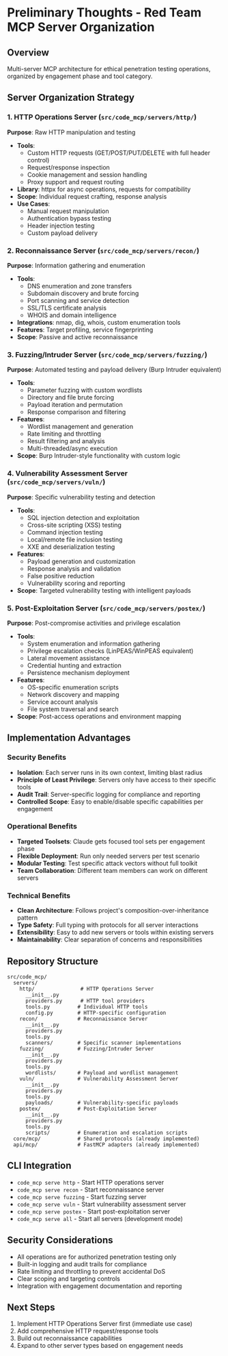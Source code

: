 # Preliminary Thoughts - Red Team MCP Server Organization

## Overview
Multi-server MCP architecture for ethical penetration testing operations, organized by engagement phase and tool category.

## Server Organization Strategy

### 1. **HTTP Operations Server** (`src/code_mcp/servers/http/`)
**Purpose**: Raw HTTP manipulation and testing
- **Tools**:
  - Custom HTTP requests (GET/POST/PUT/DELETE with full header control)
  - Request/response inspection
  - Cookie management and session handling
  - Proxy support and request routing
- **Library**: httpx for async operations, requests for compatibility
- **Scope**: Individual request crafting, response analysis
- **Use Cases**:
  - Manual request manipulation
  - Authentication bypass testing
  - Header injection testing
  - Custom payload delivery

### 2. **Reconnaissance Server** (`src/code_mcp/servers/recon/`)
**Purpose**: Information gathering and enumeration
- **Tools**:
  - DNS enumeration and zone transfers
  - Subdomain discovery and brute forcing
  - Port scanning and service detection
  - SSL/TLS certificate analysis
  - WHOIS and domain intelligence
- **Integrations**: nmap, dig, whois, custom enumeration tools
- **Features**: Target profiling, service fingerprinting
- **Scope**: Passive and active reconnaissance

### 3. **Fuzzing/Intruder Server** (`src/code_mcp/servers/fuzzing/`)
**Purpose**: Automated testing and payload delivery (Burp Intruder equivalent)
- **Tools**:
  - Parameter fuzzing with custom wordlists
  - Directory and file brute forcing
  - Payload iteration and permutation
  - Response comparison and filtering
- **Features**:
  - Wordlist management and generation
  - Rate limiting and throttling
  - Result filtering and analysis
  - Multi-threaded/async execution
- **Scope**: Burp Intruder-style functionality with custom logic

### 4. **Vulnerability Assessment Server** (`src/code_mcp/servers/vuln/`)
**Purpose**: Specific vulnerability testing and detection
- **Tools**:
  - SQL injection detection and exploitation
  - Cross-site scripting (XSS) testing
  - Command injection testing
  - Local/remote file inclusion testing
  - XXE and deserialization testing
- **Features**:
  - Payload generation and customization
  - Response analysis and validation
  - False positive reduction
  - Vulnerability scoring and reporting
- **Scope**: Targeted vulnerability testing with intelligent payloads

### 5. **Post-Exploitation Server** (`src/code_mcp/servers/postex/`)
**Purpose**: Post-compromise activities and privilege escalation
- **Tools**:
  - System enumeration and information gathering
  - Privilege escalation checks (LinPEAS/WinPEAS equivalent)
  - Lateral movement assistance
  - Credential hunting and extraction
  - Persistence mechanism deployment
- **Features**:
  - OS-specific enumeration scripts
  - Network discovery and mapping
  - Service account analysis
  - File system traversal and search
- **Scope**: Post-access operations and environment mapping

## Implementation Advantages

### Security Benefits
- **Isolation**: Each server runs in its own context, limiting blast radius
- **Principle of Least Privilege**: Servers only have access to their specific tools
- **Audit Trail**: Server-specific logging for compliance and reporting
- **Controlled Scope**: Easy to enable/disable specific capabilities per engagement

### Operational Benefits
- **Targeted Toolsets**: Claude gets focused tool sets per engagement phase
- **Flexible Deployment**: Run only needed servers per test scenario
- **Modular Testing**: Test specific attack vectors without full toolkit
- **Team Collaboration**: Different team members can work on different servers

### Technical Benefits
- **Clean Architecture**: Follows project's composition-over-inheritance pattern
- **Type Safety**: Full typing with protocols for all server interactions
- **Extensibility**: Easy to add new servers or tools within existing servers
- **Maintainability**: Clear separation of concerns and responsibilities

## Repository Structure
```
src/code_mcp/
  servers/
    http/               # HTTP Operations Server
      __init__.py
      providers.py      # HTTP tool providers
      tools.py         # Individual HTTP tools
      config.py        # HTTP-specific configuration
    recon/             # Reconnaissance Server
      __init__.py
      providers.py
      tools.py
      scanners/        # Specific scanner implementations
    fuzzing/           # Fuzzing/Intruder Server
      __init__.py
      providers.py
      tools.py
      wordlists/       # Payload and wordlist management
    vuln/              # Vulnerability Assessment Server
      __init__.py
      providers.py
      tools.py
      payloads/        # Vulnerability-specific payloads
    postex/            # Post-Exploitation Server
      __init__.py
      providers.py
      tools.py
      scripts/         # Enumeration and escalation scripts
  core/mcp/            # Shared protocols (already implemented)
  api/mcp/             # FastMCP adapters (already implemented)
```

## CLI Integration
- `code_mcp serve http` - Start HTTP operations server
- `code_mcp serve recon` - Start reconnaissance server
- `code_mcp serve fuzzing` - Start fuzzing server
- `code_mcp serve vuln` - Start vulnerability assessment server
- `code_mcp serve postex` - Start post-exploitation server
- `code_mcp serve all` - Start all servers (development mode)

## Security Considerations
- All operations are for authorized penetration testing only
- Built-in logging and audit trails for compliance
- Rate limiting and throttling to prevent accidental DoS
- Clear scoping and targeting controls
- Integration with engagement documentation and reporting

## Next Steps
1. Implement HTTP Operations Server first (immediate use case)
2. Add comprehensive HTTP request/response tools
3. Build out reconnaissance capabilities
4. Expand to other server types based on engagement needs
